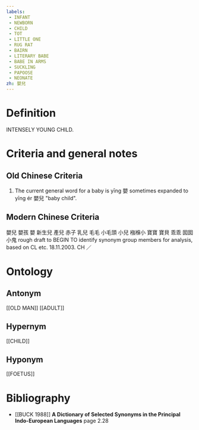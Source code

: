```yaml
---
labels: 
 - INFANT
 - NEWBORN
 - CHILD
 - TOT
 - LITTLE ONE
 - RUG RAT
 - BAIRN
 - LITERARY BABE
 - BABE IN ARMS
 - SUCKLING
 - PAPOOSE
 - NEONATE
zh: 嬰兒
---
```


# Definition
INTENSELY YOUNG CHILD.
# Criteria and general notes
## Old Chinese Criteria
1. The current general word for a baby is yīng 嬰 sometimes expanded to yīng ér 嬰兒 "baby child".
## Modern Chinese Criteria
嬰兒
嬰孩
嬰
新生兒
產兒
赤子
乳兒
毛毛
小毛頭
小兒
襁褓小
寶寶
寶貝
乖乖
囡囡
小鬼
rough draft to BEGIN TO identify synonym group members for analysis, based on CL etc. 18.11.2003. CH ／
# Ontology

## Antonym
[[OLD MAN]]
[[ADULT]]
## Hypernym
[[CHILD]]
## Hyponym
[[FOETUS]]
# Bibliography
- [[BUCK 1988]]
**A Dictionary of Selected Synonyms in the Principal Indo-European Languages** page 2.28
